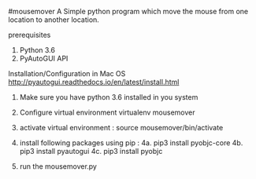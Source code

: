  #mousemover
A Simple python program which move the mouse from one location to another location. 

prerequisites
1. Python 3.6
2. PyAutoGUI API 


Installation/Configuration in Mac OS 
http://pyautogui.readthedocs.io/en/latest/install.html

1. Make sure you have python 3.6 installed in you system
2. Configure virtual environment 
   virtualenv mousemover 
3. activate virtual environment 
   :  source mousemover/bin/activate 
4. install following packages using pip : 
4a. pip3 install pyobjc-core
4b. pip3 install pyautogui
4c. pip3 install pyobjc


5. run the mousemover.py





